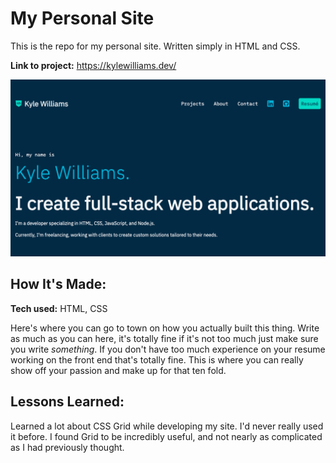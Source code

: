 # My Personal Site
This is the repo for my personal site. Written simply in HTML and CSS.


**Link to project:** https://kylewilliams.dev/

![screenshot of kylewilliams.dev](/images/kylewilliamsdev.png?raw=true)

## How It's Made:

**Tech used:** HTML, CSS

Here's where you can go to town on how you actually built this thing. Write as much as you can here, it's totally fine if it's not too much just make sure you write *something*. If you don't have too much experience on your resume working on the front end that's totally fine. This is where you can really show off your passion and make up for that ten fold.

## Lessons Learned:

Learned a lot about CSS Grid while developing my site. I'd never really used it before. I found Grid to be incredibly useful, and not nearly as complicated as I had previously thought.
